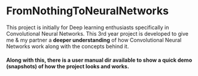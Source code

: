 # FromNothingToNeuralNetworks

This project is initially for Deep learning enthusiasts specifically in Convolutional Neural Networks. 
This 3rd year project is developed to give me & my partner a **deeper understanding** of how Convolutional Neural Networks work along with the 
concepts behind it.

#### Along with this, there is a user manual dir available to show a quick demo (snapshots) of how the project looks and works.
